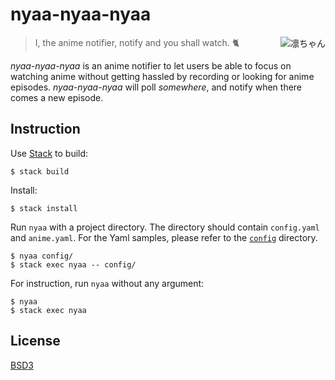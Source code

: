 # nyaa-nyaa-nyaa

<img align='right' src='https://cloud.githubusercontent.com/assets/1013641/19213315/00d26940-8da4-11e6-9f18-8b696d720d3e.gif' alt='凛ちゃん'>

> I, the anime notifier, notify and you shall watch. :cat2:

*nyaa-nyaa-nyaa* is an anime notifier to let users be able to focus on
watching anime without getting hassled by recording or looking for
anime episodes. *nyaa-nyaa-nyaa* will poll *somewhere*, and notify
when there comes a new episode.

## Instruction

Use [Stack](https://haskellstack.org) to build:

```
$ stack build
```

Install:

```
$ stack install
```

Run `nyaa` with a project directory. The directory should contain
`config.yaml` and `anime.yaml`. For the Yaml samples, please refer to
the [`config`](config) directory.

```
$ nyaa config/
$ stack exec nyaa -- config/
```

For instruction, run `nyaa` without any argument:

```
$ nyaa
$ stack exec nyaa
```

## License

[BSD3](LICENSE)
